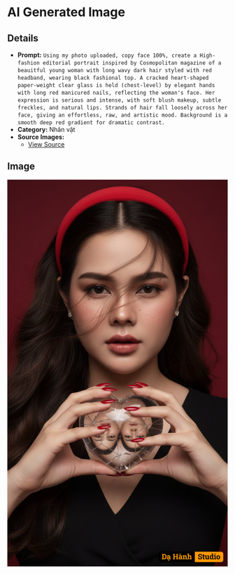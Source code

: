 # AI Generated Image

## Details
- **Prompt:** `Using my photo uploaded, copy face 100%, create a High-fashion editorial portrait inspired by Cosmopolitan magazine of a beauitful young woman with long wavy dark hair styled with red headband, wearing black fashional top. A cracked heart-shaped paper-weight clear glass is held (chest-level) by elegant hands with long red manicured nails, reflecting the woman's face. Her expression is serious and intense, with soft blush makeup, subtle freckles, and natural lips. Strands of hair fall loosely across her face, giving an effortless, raw, and artistic mood.
Background is a smooth deep red gradient for dramatic contrast.
`
- **Category:** Nhân vật
- **Source Images:**
  - [View Source](https://raw.githubusercontent.com/lenzcomvth/ImageLibrary/main/Female.png)

## Image
![AI Generated Image](./image-2025-10-07T16-24-16-528Z-sinip.png)